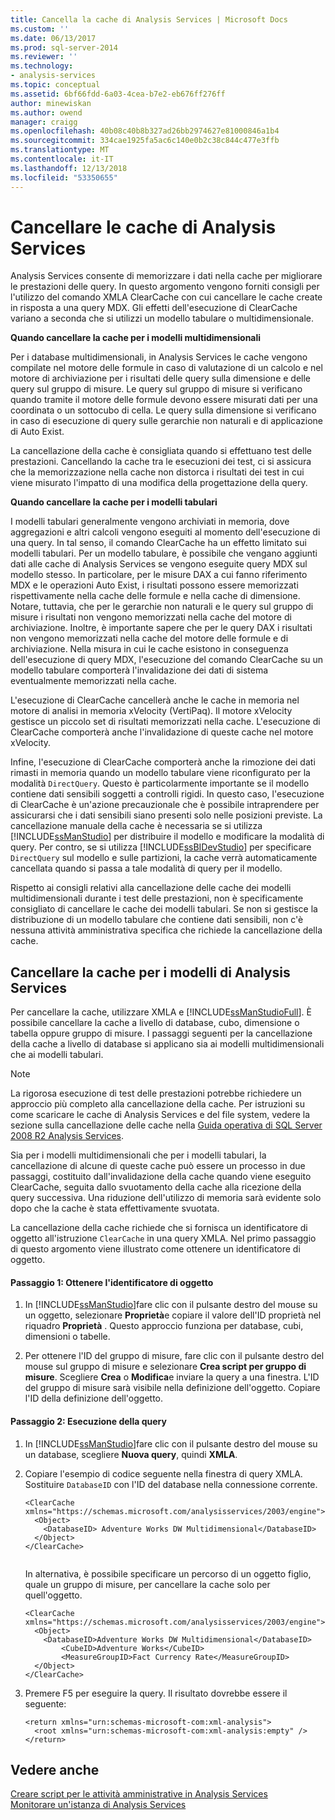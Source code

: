 ```yaml
---
title: Cancella la cache di Analysis Services | Microsoft Docs
ms.custom: ''
ms.date: 06/13/2017
ms.prod: sql-server-2014
ms.reviewer: ''
ms.technology:
- analysis-services
ms.topic: conceptual
ms.assetid: 6bf66fdd-6a03-4cea-b7e2-eb676ff276ff
author: minewiskan
ms.author: owend
manager: craigg
ms.openlocfilehash: 40b08c40b8b327ad26bb2974627e81000846a1b4
ms.sourcegitcommit: 334cae1925fa5ac6c140e0b2c38c844c477e3ffb
ms.translationtype: MT
ms.contentlocale: it-IT
ms.lasthandoff: 12/13/2018
ms.locfileid: "53350655"
---
```

# <a name="clear-the-analysis-services-caches"></a>Cancellare le cache di Analysis Services
  Analysis Services consente di memorizzare i dati nella cache per migliorare le prestazioni delle query. In questo argomento vengono forniti consigli per l'utilizzo del comando XMLA ClearCache con cui cancellare le cache create in risposta a una query MDX. Gli effetti dell'esecuzione di ClearCache variano a seconda che si utilizzi un modello tabulare o multidimensionale.  
  
 **Quando cancellare la cache per i modelli multidimensionali**  
  
 Per i database multidimensionali, in Analysis Services le cache vengono compilate nel motore delle formule in caso di valutazione di un calcolo e nel motore di archiviazione per i risultati delle query sulla dimensione e delle query sul gruppo di misure. Le query sul gruppo di misure si verificano quando tramite il motore delle formule devono essere misurati dati per una coordinata o un sottocubo di cella. Le query sulla dimensione si verificano in caso di esecuzione di query sulle gerarchie non naturali e di applicazione di Auto Exist.  
  
 La cancellazione della cache è consigliata quando si effettuano test delle prestazioni. Cancellando la cache tra le esecuzioni dei test, ci si assicura che la memorizzazione nella cache non distorca i risultati dei test in cui viene misurato l'impatto di una modifica della progettazione della query.  
  
 **Quando cancellare la cache per i modelli tabulari**  
  
 I modelli tabulari generalmente vengono archiviati in memoria, dove aggregazioni e altri calcoli vengono eseguiti al momento dell'esecuzione di una query. In tal senso, il comando ClearCache ha un effetto limitato sui modelli tabulari. Per un modello tabulare, è possibile che vengano aggiunti dati alle cache di Analysis Services se vengono eseguite query MDX sul modello stesso. In particolare, per le misure DAX a cui fanno riferimento MDX e le operazioni Auto Exist, i risultati possono essere memorizzati rispettivamente nella cache delle formule e nella cache di dimensione. Notare, tuttavia, che per le gerarchie non naturali e le query sul gruppo di misure i risultati non vengono memorizzati nella cache del motore di archiviazione. Inoltre, è importante sapere che per le query DAX i risultati non vengono memorizzati nella cache del motore delle formule e di archiviazione. Nella misura in cui le cache esistono in conseguenza dell'esecuzione di query MDX, l'esecuzione del comando ClearCache su un modello tabulare comporterà l'invalidazione dei dati di sistema eventualmente memorizzati nella cache.  
  
 L'esecuzione di ClearCache cancellerà anche le cache in memoria nel motore di analisi in memoria xVelocity (VertiPaq). Il motore xVelocity gestisce un piccolo set di risultati memorizzati nella cache. L'esecuzione di ClearCache comporterà anche l'invalidazione di queste cache nel motore xVelocity.  
  
 Infine, l'esecuzione di ClearCache comporterà anche la rimozione dei dati rimasti in memoria quando un modello tabulare viene riconfigurato per la modalità `DirectQuery`. Questo è particolarmente importante se il modello contiene dati sensibili soggetti a controlli rigidi. In questo caso, l'esecuzione di ClearCache è un'azione precauzionale che è possibile intraprendere per assicurarsi che i dati sensibili siano presenti solo nelle posizioni previste. La cancellazione manuale della cache è necessaria se si utilizza [!INCLUDE[ssManStudio](../../includes/ssmanstudio-md.md)] per distribuire il modello e modificare la modalità di query. Per contro, se si utilizza [!INCLUDE[ssBIDevStudio](../../includes/ssbidevstudio-md.md)] per specificare `DirectQuery` sul modello e sulle partizioni, la cache verrà automaticamente cancellata quando si passa a tale modalità di query per il modello.  
  
 Rispetto ai consigli relativi alla cancellazione delle cache dei modelli multidimensionali durante i test delle prestazioni, non è specificamente consigliato di cancellare le cache dei modelli tabulari. Se non si gestisce la distribuzione di un modello tabulare che contiene dati sensibili, non c'è nessuna attività amministrativa specifica che richiede la cancellazione della cache.  
  
## <a name="clear-the-cache-for-analysis-services-models"></a>Cancellare la cache per i modelli di Analysis Services  
 Per cancellare la cache, utilizzare XMLA e [!INCLUDE[ssManStudioFull](../../includes/ssmanstudiofull-md.md)]. È possibile cancellare la cache a livello di database, cubo, dimensione o tabella oppure gruppo di misure. I passaggi seguenti per la cancellazione della cache a livello di database si applicano sia ai modelli multidimensionali che ai modelli tabulari.  
  
> [!NOTE]  
>  La rigorosa esecuzione di test delle prestazioni potrebbe richiedere un approccio più completo alla cancellazione della cache. Per istruzioni su come scaricare le cache di Analysis Services e del file system, vedere la sezione sulla cancellazione delle cache nella [Guida operativa di SQL Server 2008 R2 Analysis Services](https://go.microsoft.com/fwlink/?linkID=https://go.microsoft.com/fwlink/?LinkID=225539).  
  
 Sia per i modelli multidimensionali che per i modelli tabulari, la cancellazione di alcune di queste cache può essere un processo in due passaggi, costituito dall'invalidazione della cache quando viene eseguito ClearCache, seguita dallo svuotamento della cache alla ricezione della query successiva. Una riduzione dell'utilizzo di memoria sarà evidente solo dopo che la cache è stata effettivamente svuotata.  
  
 La cancellazione della cache richiede che si fornisca un identificatore di oggetto all'istruzione `ClearCache` in una query XMLA. Nel primo passaggio di questo argomento viene illustrato come ottenere un identificatore di oggetto.  
  
#### <a name="step-1-get-the-object-identifier"></a>Passaggio 1: Ottenere l'identificatore di oggetto  
  
1.  In [!INCLUDE[ssManStudio](../../includes/ssmanstudio-md.md)]fare clic con il pulsante destro del mouse su un oggetto, selezionare **Proprietà**e copiare il valore dell'ID proprietà nel riquadro **Proprietà** . Questo approccio funziona per database, cubi, dimensioni o tabelle.  
  
2.  Per ottenere l'ID del gruppo di misure, fare clic con il pulsante destro del mouse sul gruppo di misure e selezionare **Crea script per gruppo di misure**. Scegliere **Crea** o **Modifica**e inviare la query a una finestra. L'ID del gruppo di misure sarà visibile nella definizione dell'oggetto. Copiare l'ID della definizione dell'oggetto.  
  
#### <a name="step-2-run-the-query"></a>Passaggio 2: Esecuzione della query  
  
1.  In [!INCLUDE[ssManStudio](../../includes/ssmanstudio-md.md)]fare clic con il pulsante destro del mouse su un database, scegliere **Nuova query**, quindi **XMLA**.  
  
2.  Copiare l'esempio di codice seguente nella finestra di query XMLA. Sostituire `DatabaseID` con l'ID del database nella connessione corrente.  
  
    ```  
    <ClearCache xmlns="https://schemas.microsoft.com/analysisservices/2003/engine">  
      <Object>  
        <DatabaseID> Adventure Works DW Multidimensional</DatabaseID>  
      </Object>  
    </ClearCache>  
  
    ```  
  
     In alternativa, è possibile specificare un percorso di un oggetto figlio, quale un gruppo di misure, per cancellare la cache solo per quell'oggetto.  
  
    ```  
    <ClearCache xmlns="https://schemas.microsoft.com/analysisservices/2003/engine">  
      <Object>  
        <DatabaseID>Adventure Works DW Multidimensional</DatabaseID>  
            <CubeID>Adventure Works</CubeID>  
            <MeasureGroupID>Fact Currency Rate</MeasureGroupID>  
      </Object>  
    </ClearCache>  
    ```  
  
3.  Premere F5 per eseguire la query. Il risultato dovrebbe essere il seguente:  
  
    ```  
    <return xmlns="urn:schemas-microsoft-com:xml-analysis">  
      <root xmlns="urn:schemas-microsoft-com:xml-analysis:empty" />  
    </return>  
    ```  
  
## <a name="see-also"></a>Vedere anche  
 [Creare script per le attività amministrative in Analysis Services](../script-administrative-tasks-in-analysis-services.md)   
 [Monitorare un'istanza di Analysis Services](monitor-an-analysis-services-instance.md)  
  
  
